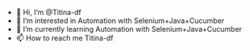 - 👋 Hi, I’m @Titina-df
- 👀 I’m interested in Automation with Selenium+Java+Cucumber
- 🌱 I’m currently learning Automation with Selenium+Java+Cucumber
- 📫 How to reach me Titina-df  

<!---
Titina-df/Titina-df is a ✨ special ✨ repository because its `README.md` (this file) appears on your GitHub profile.
You can click the Preview link to take a look at your changes.
--->
